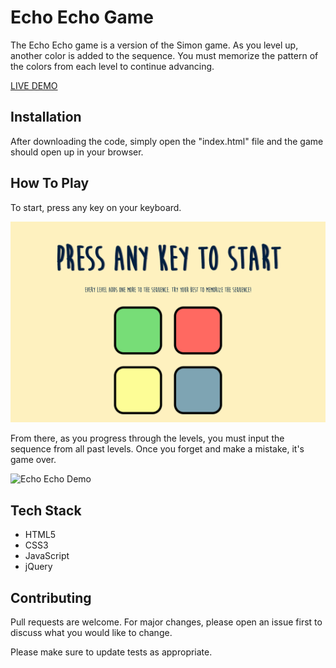 # Echo Echo Game

The Echo Echo game is a version of the Simon game. As you level up, another color is added to the sequence. You must memorize the pattern of the colors from each level to continue advancing.

[LIVE DEMO](https://matthewkcheng.github.io/echo-echo)

## Installation

After downloading the code, simply open the "index.html" file and the game should open up in your browser.

## How To Play

To start, press any key on your keyboard.

![Screenshot](./photos/echo-echo-1.png)

From there, as you progress through the levels, you must input the sequence from all past levels. Once you forget and make a mistake, it's game over.

![Echo Echo Demo](./photos/echo-echo-demo.gif)

## Tech Stack
* HTML5
* CSS3
* JavaScript
* jQuery

## Contributing
Pull requests are welcome. For major changes, please open an issue first to discuss what you would like to change.

Please make sure to update tests as appropriate.